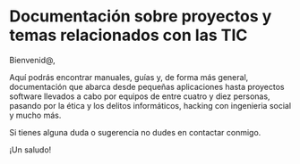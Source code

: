 # Documentación sobre proyectos y temas relacionados con las TIC

Bienvenid@,

Aquí podrás encontrar manuales, guías y, de forma más general, documentación que abarca desde pequeñas aplicaciones hasta proyectos software llevados a cabo por equipos de entre cuatro y diez personas, pasando por la ética y los delitos informáticos, hacking con ingenieria social y mucho más.

Si tienes alguna duda o sugerencia no dudes en contactar conmigo.

¡Un saludo!


